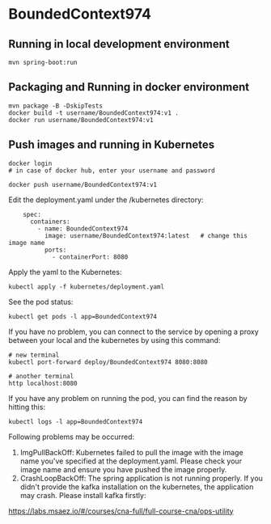 # BoundedContext974

## Running in local development environment

```
mvn spring-boot:run
```

## Packaging and Running in docker environment

```
mvn package -B -DskipTests
docker build -t username/BoundedContext974:v1 .
docker run username/BoundedContext974:v1
```

## Push images and running in Kubernetes

```
docker login 
# in case of docker hub, enter your username and password

docker push username/BoundedContext974:v1
```

Edit the deployment.yaml under the /kubernetes directory:
```
    spec:
      containers:
        - name: BoundedContext974
          image: username/BoundedContext974:latest   # change this image name
          ports:
            - containerPort: 8080

```

Apply the yaml to the Kubernetes:
```
kubectl apply -f kubernetes/deployment.yaml
```

See the pod status:
```
kubectl get pods -l app=BoundedContext974
```

If you have no problem, you can connect to the service by opening a proxy between your local and the kubernetes by using this command:
```
# new terminal
kubectl port-forward deploy/BoundedContext974 8080:8080

# another terminal
http localhost:8080
```

If you have any problem on running the pod, you can find the reason by hitting this:
```
kubectl logs -l app=BoundedContext974
```

Following problems may be occurred:

1. ImgPullBackOff:  Kubernetes failed to pull the image with the image name you've specified at the deployment.yaml. Please check your image name and ensure you have pushed the image properly.
1. CrashLoopBackOff: The spring application is not running properly. If you didn't provide the kafka installation on the kubernetes, the application may crash. Please install kafka firstly:

https://labs.msaez.io/#/courses/cna-full/full-course-cna/ops-utility

